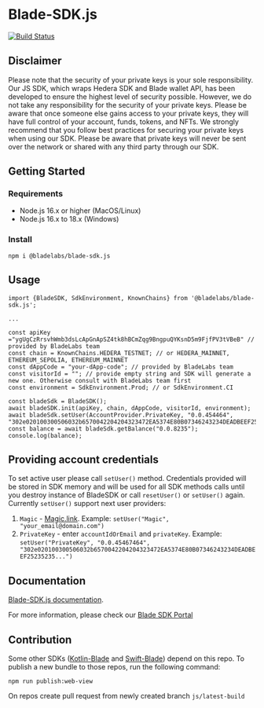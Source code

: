 # Blade-SDK.js

[![Build Status](https://github.com/Blade-Labs/blade-sdk.js/actions/workflows/node.js.yml/badge.svg)](https://github.com/Blade-Labs/blade-sdk.js/actions/workflows/node.js.yml)

## Disclaimer

Please note that the security of your private keys is your sole responsibility. Our JS SDK, which wraps Hedera SDK and Blade wallet API, has been developed to ensure the highest level of security possible. However, we do not take any responsibility for the security of your private keys. Please be aware that once someone else gains access to your private keys, they will have full control of your account, funds, tokens, and NFTs. We strongly recommend that you follow best practices for securing your private keys when using our SDK. Please be aware that private keys will never be sent over the network or shared with any third party through our SDK.

## Getting Started

### Requirements

- Node.js 16.x or higher (MacOS/Linux)
- Node.js 16.x to 18.x (Windows)

### Install

```
npm i @bladelabs/blade-sdk.js
```

## Usage

```
import {BladeSDK, SdkEnvironment, KnownChains} from '@bladelabs/blade-sdk.js';

...

const apiKey ="ygUgCzRrsvhWmb3dsLcApGnApSZ4tk8hBCmZqg9BngpuQYKsnD5m9FjfPV3tVBeB" // provided by BladeLabs team
const chain = KnownChains.HEDERA_TESTNET; // or HEDERA_MAINNET, ETHEREUM_SEPOLIA, ETHEREUM_MAINNET
const dAppCode = "your-dApp-code"; // provided by BladeLabs team
const visitorId = ""; // provide empty string and SDK will generate a new one. Otherwise consult with BladeLabs team first
const environment = SdkEnvironment.Prod; // or SdkEnvironment.CI

const bladeSdk = BladeSDK();
await bladeSDK.init(apiKey, chain, dAppCode, visitorId, environment);
await bladeSdk.setUser(AccountProvider.PrivateKey, "0.0.454464", "302e020100300506032b6570042204204323472EA5374E80B07346243234DEADBEEF25235235...")
const balance = await bladeSdk.getBalance("0.0.8235");
console.log(balance);
```

## Providing account credentials

To set active user please call `setUser()` method. Credentials provided will be stored in SDK memory and will be used for all SDK methods calls until you destroy instance of BladeSDK or call `resetUser()` or `setUser()` again. Currently `setUser()` support next user providers:
   1. `Magic` - [Magic.link](https://magic.link). Example: `setUser("Magic", "your_email@domain.com")`
   2. `PrivateKey` - enter `accountIdOrEmail` and `privateKey`. Example: `setUser("PrivateKey", "0.0.45467464", "302e020100300506032b6570042204204323472EA5374E80B07346243234DEADBEEF25235235...")`



## Documentation

[Blade-SDK.js documentation](SUMMARY.md).

For more information, please check our [Blade SDK Portal](https://docs.bladelabs.io/)  

## Contribution

Some other SDKs ([Kotlin-Blade](https://github.com/Blade-Labs/kotlin-blade) and [Swift-Blade](https://github.com/Blade-Labs/swift-blade)) depend on this repo. To publish a new bundle to those repos, run the following command:

```
npm run publish:web-view
```

On repos create pull request from newly created branch `js/latest-build`
